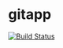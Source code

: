 # gitapp
[![Build Status](https://dev.azure.com/clintontsafack/DevProject/_apis/build/status/dariustsafack.gitapp?branchName=master)](https://dev.azure.com/clintontsafack/DevProject/_build/latest?definitionId=2&branchName=master)
